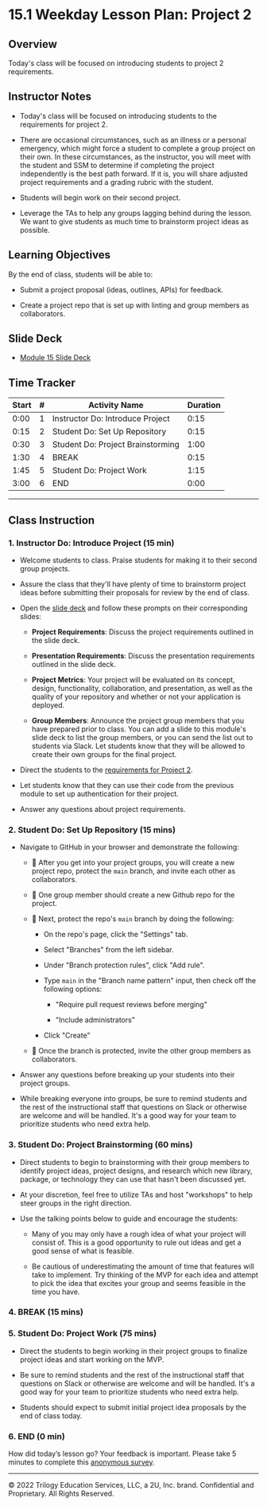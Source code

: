 # 15.1 Weekday Lesson Plan: Project 2

## Overview

Today's class will be focused on introducing students to project 2 requirements.

## Instructor Notes

* Today's class will be focused on introducing students to the requirements for project 2.

* There are occasional circumstances, such as an illness or a personal emergency, which might force a student to complete a group project on their own. In these circumstances, as the instructor, you will meet with the student and SSM to determine if completing the project independently is the best path forward. If it is, you will share adjusted project requirements and a grading rubric with the student.

* Students will begin work on their second project.

* Leverage the TAs to help any groups lagging behind during the lesson. We want to give students as much time to brainstorm project ideas as possible.

## Learning Objectives

By the end of class, students will be able to:

* Submit a project proposal (ideas, outlines, APIs) for feedback.

* Create a project repo that is set up with linting and group members as collaborators.

## Slide Deck

* [Module 15 Slide Deck](https://docs.google.com/presentation/d/1yIYYYI9UAmr8LE8owcGIGKo6Rdx6t1MsXoqp4vgwZ3s/edit?usp=sharing)

## Time Tracker

| Start | #   | Activity Name                       | Duration |
| ----- | --- | ----------------------------------- | -------- |
| 0:00  | 1   | Instructor Do: Introduce Project    | 0:15     |
| 0:15  | 2   | Student Do: Set Up Repository       | 0:15     |
| 0:30  | 3   | Student Do: Project Brainstorming   | 1:00     |
| 1:30  | 4   | BREAK                               | 0:15     |
| 1:45  | 5   | Student Do: Project Work            | 1:15     |
| 3:00  | 6   | END                                 | 0:00     |

---

## Class Instruction

### 1. Instructor Do: Introduce Project (15 min)

* Welcome students to class. Praise students for making it to their second group projects.

* Assure the class that they'll have plenty of time to brainstorm project ideas before submitting their proposals for review by the end of class.

* Open the [slide deck](https://docs.google.com/presentation/d/1yIYYYI9UAmr8LE8owcGIGKo6Rdx6t1MsXoqp4vgwZ3s/edit?usp=sharing) and follow these prompts on their corresponding slides:

  * **Project Requirements**: Discuss the project requirements outlined in the slide deck.

  * **Presentation Requirements**: Discuss the presentation requirements outlined in the slide deck.

  * **Project Metrics**: Your project will be evaluated on its concept, design, functionality, collaboration, and presentation, as well as the quality of your repository and whether or not your application is deployed.

  * **Group Members**: Announce the project group members that you have prepared prior to class. You can add a slide to this module's slide deck to list the group members, or you can send the list out to students via Slack. Let students know that they will be allowed to create their own groups for the final project.

* Direct the students to the [requirements for Project 2](../../../../01-Class-Content/15-Project-2/02-Challenge/README.md).

* Let students know that they can use their code from the previous module to set up authentication for their project.

* Answer any questions about project requirements.

### 2. Student Do: Set Up Repository (15 mins)

* Navigate to GitHub in your browser and demonstrate the following:

  * 🔑 After you get into your project groups, you will create a new project repo, protect the `main` branch, and invite each other as collaborators.

  * 🔑 One group member should create a new Github repo for the project.

  * 🔑 Next, protect the repo's `main` branch by doing the following:

    * On the repo's page, click the "Settings" tab.

    * Select "Branches" from the left sidebar.

    * Under "Branch protection rules", click "Add rule".

    * Type `main` in the "Branch name pattern" input, then check off the following options:

      * "Require pull request reviews before merging"

      * "Include administrators"

    * Click "Create"

  * 🔑 Once the branch is protected, invite the other group members as collaborators.

* Answer any questions before breaking up your students into their project groups.

* While breaking everyone into groups, be sure to remind students and the rest of the instructional staff that questions on Slack or otherwise are welcome and will be handled. It's a good way for your team to prioritize students who need extra help.

### 3. Student Do: Project Brainstorming (60 mins)

* Direct students to begin to brainstorming with their group members to identify project ideas, project designs, and research which new library, package, or technology they can use that hasn't been discussed yet.

* At your discretion, feel free to utilize TAs and host "workshops" to help steer groups in the right direction.

* Use the talking points below to guide and encourage the students:

  * Many of you may only have a rough idea of what your project will consist of. This is a good opportunity to rule out ideas and get a good sense of what is feasible.

  * Be cautious of underestimating the amount of time that features will take to implement. Try thinking of the MVP for each idea and attempt to pick the idea that excites your group and seems feasible in the time you have.

### 4. BREAK (15 mins)

### 5. Student Do: Project Work (75 mins)

* Direct the students to begin working in their project groups to finalize project ideas and start working on the MVP.

* Be sure to remind students and the rest of the instructional staff that questions on Slack or otherwise are welcome and will be handled. It's a good way for your team to prioritize students who need extra help.

* Students should expect to submit initial project idea proposals by the end of class today.

### 6. END (0 min)

How did today’s lesson go? Your feedback is important. Please take 5 minutes to complete this [anonymous survey](https://forms.gle/RfcVyXiMmZQut6aJ6).

---
© 2022 Trilogy Education Services, LLC, a 2U, Inc. brand. Confidential and Proprietary. All Rights Reserved.
